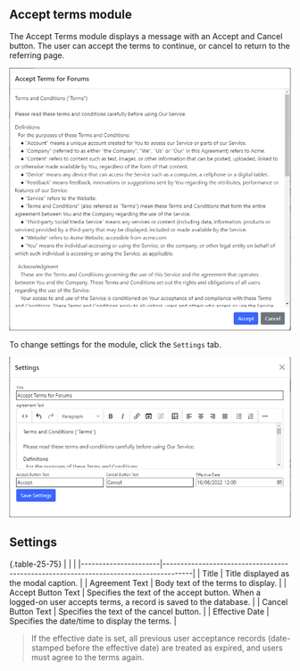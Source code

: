 ﻿## Accept terms module
The Accept Terms module displays a message with an Accept and Cancel button. The user can accept the terms to continue, or cancel to 
return to the referring page.

![Accept Terms Module Screenshot](AcceptTerms.png)

To change settings for the module, click the `Settings` tab.

![Settings](AcceptTerms-settings.png)

## Settings

{.table-25-75}
|                      |                                                                                      |
|----------------------|--------------------------------------------------------------------------------------|
| Title                | Title displayed as the modal caption.   |
| Agreement Text       | Body text of the terms to display. |
| Accept Button Text   | Specifies the text of the accept button. When a logged-on user accepts terms, a record is saved to the database.  |
| Cancel Button Text   | Specifies the text of the cancel button.  |
| Effective Date       | Specifies the date/time to display the terms.  |

> If the effective date is set, all previous user acceptance records (date-stamped before the effective date) are treated as expired, and users must agree 
to the terms again.
